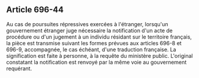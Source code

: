 Article 696-44
----
Au cas de poursuites répressives exercées à l'étranger, lorsqu'un gouvernement
étranger juge nécessaire la notification d'un acte de procédure ou d'un jugement
à un individu résidant sur le territoire français, la pièce est transmise
suivant les formes prévues aux articles 696-8 et 696-9, accompagnée, le cas
échéant, d'une traduction française. La signification est faite à personne, à la
requête du ministère public. L'original constatant la notification est renvoyé
par la même voie au gouvernement requérant.
